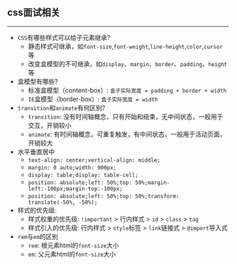 ## css面试相关
*****
* `CSS`有哪些样式可以给子元素继承?
  * 静态样式可继承，如`font-size`,`font-weight`,`line-height`,`color`,`cursor`等
  * 改变盒模型的不可继承，如`display`、`margin`、`border`、`padding`、`height`等
* 盒模型有哪些?
  * 标准盒模型（content-box）: `盒子实际宽度 = padding + border + width`
  * `IE`盒模型（border-box）: `盒子实际宽度 = width`
* `transition`和`animate`有何区别?
  * `transition`: 没有时间轴概念，只有开始和结束，无中间状态，一般用于交互，开销较小
  * `animate`: 有时间轴概念，可重复触发，有中间状态，一般用于活动页面，开销较大
* 水平垂直居中
  * `text-align: center;vertical-align: middle;`
  * `margin: 0 auto;width: 900px;`
  * `display: table;display: table-cell;`
  * `position: absolute;left: 50%;top: 50%;margin-left:-100px;margin-top:-100px;`
  * `position: absolute;left: 50%;top: 50%;transform: translate(-50%, -50%);`
* 样式的优先级:
  * 样式权重的优先级: `!important` > 行内样式 > `id` > `class` > `tag`
  * 样式引入的优先级: 行内样式 > `style`标签 > `link`链接式 > `@import`导入式
* `rem`与`em`的区别
  * `rem`: 根元素html的`font-size`大小 
  * `em`: 父元素html的`font-size`大小 
